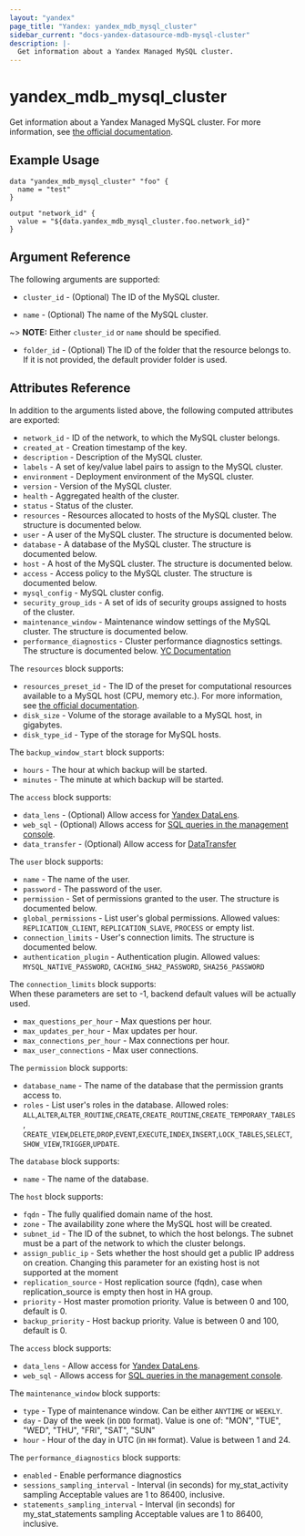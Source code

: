 ```yaml
---
layout: "yandex"
page_title: "Yandex: yandex_mdb_mysql_cluster"
sidebar_current: "docs-yandex-datasource-mdb-mysql-cluster"
description: |-
  Get information about a Yandex Managed MySQL cluster.
---
```


# yandex\_mdb\_mysql\_cluster

Get information about a Yandex Managed MySQL cluster. For more information, see
[the official documentation](https://cloud.yandex.com/docs/managed-mysql/).

## Example Usage

```hcl
data "yandex_mdb_mysql_cluster" "foo" {
  name = "test"
}

output "network_id" {
  value = "${data.yandex_mdb_mysql_cluster.foo.network_id}"
}
```

## Argument Reference

The following arguments are supported:

* `cluster_id` - (Optional) The ID of the MySQL cluster.

* `name` - (Optional) The name of the MySQL cluster.

~> **NOTE:** Either `cluster_id` or `name` should be specified.

* `folder_id` - (Optional) The ID of the folder that the resource belongs to. If it is not provided, the default provider folder is used.

## Attributes Reference

In addition to the arguments listed above, the following computed attributes are
exported:

* `network_id` - ID of the network, to which the MySQL cluster belongs.
* `created_at` - Creation timestamp of the key.
* `description` - Description of the MySQL cluster.
* `labels` - A set of key/value label pairs to assign to the MySQL cluster.
* `environment` - Deployment environment of the MySQL cluster.
* `version` - Version of the MySQL cluster.
* `health` - Aggregated health of the cluster.
* `status` - Status of the cluster.
* `resources` - Resources allocated to hosts of the MySQL cluster. The structure is documented below.
* `user` - A user of the MySQL cluster. The structure is documented below.
* `database` - A database of the MySQL cluster. The structure is documented below.
* `host` - A host of the MySQL cluster. The structure is documented below.
* `access` - Access policy to the MySQL cluster. The structure is documented below.
* `mysql_config` - MySQL cluster config.
* `security_group_ids` - A set of ids of security groups assigned to hosts of the cluster.
* `maintenance_window` - Maintenance window settings of the MySQL cluster. The structure is documented below.
* `performance_diagnostics` - Cluster performance diagnostics settings. The structure is documented below. [YC Documentation](https://cloud.yandex.com/docs/managed-mysql/api-ref/grpc/cluster_service#PerformanceDiagnostics)

The `resources` block supports:

* `resources_preset_id` - The ID of the preset for computational resources available to a MySQL host (CPU, memory etc.).
  For more information, see [the official documentation](https://cloud.yandex.com/docs/managed-mysql/concepts/instance-types).
* `disk_size` - Volume of the storage available to a MySQL host, in gigabytes.
* `disk_type_id` - Type of the storage for MySQL hosts.

The `backup_window_start` block supports:

* `hours` - The hour at which backup will be started.
* `minutes` - The minute at which backup will be started.

The `access` block supports:

* `data_lens` - (Optional) Allow access for [Yandex DataLens](https://cloud.yandex.com/services/datalens).
* `web_sql` - (Optional) Allows access for [SQL queries in the management console](https://cloud.yandex.com/docs/managed-mysql/operations/web-sql-query).
* `data_transfer` - (Optional) Allow access for [DataTransfer](https://cloud.yandex.com/services/data-transfer)

The `user` block supports:

* `name` - The name of the user.
* `password` - The password of the user.
* `permission` - Set of permissions granted to the user. The structure is documented below.
* `global_permissions` - List user's global permissions. Allowed values: `REPLICATION_CLIENT`, `REPLICATION_SLAVE`, `PROCESS` or empty list.
* `connection_limits` - User's connection limits. The structure is documented below.
* `authentication_plugin` - Authentication plugin. Allowed values: `MYSQL_NATIVE_PASSWORD`, `CACHING_SHA2_PASSWORD`, `SHA256_PASSWORD`

The `connection_limits` block supports:   
When these parameters are set to -1, backend default values will be actually used.   

* `max_questions_per_hour` - Max questions per hour.
* `max_updates_per_hour` - Max updates per hour.
* `max_connections_per_hour` - Max connections per hour.
* `max_user_connections` - Max user connections.

The `permission` block supports:

* `database_name` - The name of the database that the permission grants access to.
* `roles` - List user's roles in the database.
            Allowed roles: `ALL`,`ALTER`,`ALTER_ROUTINE`,`CREATE`,`CREATE_ROUTINE`,`CREATE_TEMPORARY_TABLES`,
            `CREATE_VIEW`,`DELETE`,`DROP`,`EVENT`,`EXECUTE`,`INDEX`,`INSERT`,`LOCK_TABLES`,`SELECT`,`SHOW_VIEW`,`TRIGGER`,`UPDATE`.

The `database` block supports:

* `name` - The name of the database.

The `host` block supports:

* `fqdn` - The fully qualified domain name of the host.
* `zone` - The availability zone where the MySQL host will be created.
* `subnet_id` - The ID of the subnet, to which the host belongs. The subnet must be a part of the network to which the cluster belongs.
* `assign_public_ip` - Sets whether the host should get a public IP address on creation. Changing this parameter for an existing host is not supported at the moment
* `replication_source` - Host replication source (fqdn), case when replication_source is empty then host in HA group.
* `priority` - Host master promotion priority. Value is between 0 and 100, default is 0. 
* `backup_priority` - Host backup priority. Value is between 0 and 100, default is 0. 

The `access` block supports:

* `data_lens` - Allow access for [Yandex DataLens](https://cloud.yandex.com/services/datalens).
* `web_sql` - Allows access for [SQL queries in the management console](https://cloud.yandex.com/docs/managed-mysql/operations/web-sql-query).

The `maintenance_window` block supports:

* `type` - Type of maintenance window. Can be either `ANYTIME` or `WEEKLY`.
* `day` - Day of the week (in `DDD` format). Value is one of: "MON", "TUE", "WED", "THU", "FRI", "SAT", "SUN"
* `hour` - Hour of the day in UTC (in `HH` format). Value is between 1 and 24.

The `performance_diagnostics` block supports:

* `enabled` - Enable performance diagnostics
* `sessions_sampling_interval` - Interval (in seconds) for my_stat_activity sampling Acceptable values are 1 to 86400, inclusive.
* `statements_sampling_interval` - Interval (in seconds) for my_stat_statements sampling Acceptable values are 1 to 86400, inclusive.
